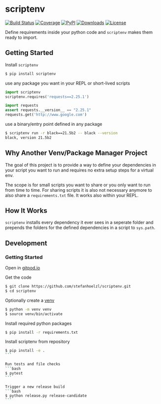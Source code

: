 # scriptenv
[![Build Status](https://github.com/stefanhoelzl/scriptenv/workflows/push/badge.svg)](https://github.com/stefanhoelzl/scriptenv/actions)
[![Coverage](https://img.shields.io/badge/coverage-100%25-success?style=flat)](https://stefanhoelzl.github.io/scriptenv/coverage)
[![PyPI](https://img.shields.io/pypi/v/scriptenv.svg)](https://pypi.org/project/scriptenv/)
[![Downloads](https://img.shields.io/pypi/dm/scriptenv?color=blue&logo=pypi&logoColor=yellow)](https://pypistats.org/packages/scriptenv)
[![License](https://img.shields.io/pypi/l/scriptenv.svg)](LICENSE)

Define requirements inside your python code and `scriptenv` makes them ready to import.

## Getting Started
Install `scriptenv`
```bash
$ pip install scriptenv
```

use any package you want in your REPL or short-lived scripts
```python
import scriptenv
scriptenv.requires('requests==2.25.1')

import requests
assert requests.__version__ == "2.25.1"
requests.get('http://www.google.com')
```

use a binary/entry point defined in any package
```bash
$ scriptenv run -r black==21.5b2 -- black --version
black, version 21.5b2
```

## Why Another Venv/Package Manager Project
The goal of this project is to provide a way to define your dependencies in your script you want to run
and requires no extra setup steps for a virtual env.

The scope is for small scripts you want to share or you only want to run from time to time.
For sharing scripts it is also not necessary anymore to also share a `requirements.txt` file.
It works also within your REPL.

## How It Works
`scriptenv` installs every dependency it ever sees in a seperate folder 
and prepends the folders for the defined dependencies in a script to `sys.path`.

## Development
### Getting Started
Open in [gitpod.io](https://gitpod.io#github.com/stefanhoelzl/scriptenv)

Get the code
```bash
$ git clone https://github.com/stefanhoelzl/scriptenv.git
$ cd scriptenv
```

Optionally create a [venv](https://docs.python.org/3.8/library/venv.html)
```bash
$ python -m venv venv
$ source venv/bin/activate
```

Install required python packages
```bash
$ pip install -r requirements.txt
```

Install scriptenv from repository
````bash
$ pip install -e .
```

Run tests and file checks
```bash
$ pytest
```

Trigger a new release build
```bash
$ python release.py release-candidate
```